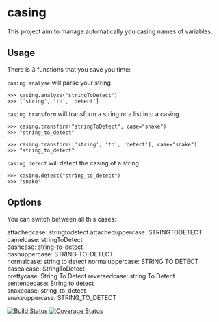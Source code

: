 # casing

This project aim to manage automatically you casing names of variables.

## Usage

There is 3 functions that you save you time:
    
`casing.analyse` will parse your string.

    >>> casing.analyze("stringToDetect")
    >>> ['string', 'to', 'detect']
    
`casing.transform` will transform a string or a list into a casing.

    >>> casing.transform("stringToDetect", case="snake")
    >>> "string_to_detect"
    
    >>> casing.transform(['string', 'to', 'detect'], case="snake")
    >>> "string_to_detect"

`casing.detect` will detect the casing of a string.

    >>> casing.detect("string_to_detect")
    >>> "snake"
    

## Options
You can switch between all this cases:

attachedcase: stringtodetect 
attacheduppercase: STRINGTODETECT 
camelcase: stringToDetect    
dashcase: string-to-detect   
dashuppercase: STRING-TO-DETECT   
normalcase: string to detect 
normaluppercase: STRING TO DETECT 
pascalcase: StringToDetect   
prettycase: String To Detect 
reversedcase: string To Detect    
sentencecase: String to detect    
snakecase: string_to_detect  
snakeuppercase: STRING_TO_DETECT


[![Build Status](https://travis-ci.org/vincentBenet/casing.svg?branch=main)](https://travis-ci.org/vincentBenet/casing)
[![Coverage Status](https://coveralls.io/repos/github/vincentBenet/casing/badge.svg)](https://coveralls.io/github/vincentBenet/casing)
